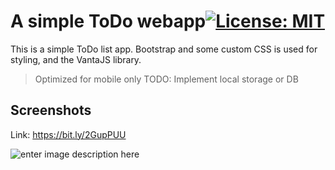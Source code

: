 
# A simple ToDo  webapp[![License: MIT](https://camo.githubusercontent.com/3ccf4c50a1576b0dd30b286717451fa56b783512/68747470733a2f2f696d672e736869656c64732e696f2f62616467652f4c6963656e73652d4d49542d79656c6c6f772e737667)](https://camo.githubusercontent.com/3ccf4c50a1576b0dd30b286717451fa56b783512/68747470733a2f2f696d672e736869656c64732e696f2f62616467652f4c6963656e73652d4d49542d79656c6c6f772e737667)

This is a simple ToDo list app. Bootstrap and  some custom CSS is used for styling, and the VantaJS library. 

> Optimized for mobile only
> TODO: Implement local storage or DB

## Screenshots
Link:  https://bit.ly/2GupPUU

![enter image description here](https://lh3.googleusercontent.com/QAri8h-1wb9oGxzQdfYdUhhV1cXJK1S6xzUATLZNfpxR8CaYKLKK3W---2NBeASKuDYt0mRxYI1K3n3V2bYDZ4zRcRzXXTid6HAIBPFhfsI7DlsQFNE2iM_knQg_7np6U3WfAvta6FczdUfac1lsW38XFVOd6AUqaI4L7uxWORguqrFttsUh9pfnuAzkndeM9gkke3kMSKrvvFOwuFTyTvYsJxpmB8G--Cs8nkIT8lsuCM4fe7qLFLt8W_7dki4yCK_qVZqdJwZPWwWy7hLA7Vf0NwG1BF_mhh39SOc5hCfyCvKlwotCNfZ1SF_fRoSg8q3mpgvlhc8ZwaW8GXzvj2J__BPwf1TOuv0UBLTsNpL9BgLKOxAaFOJugTxDv2WgwupdqEZiQs7p7uD8JwWdSQ0lVRGSzj4SveWm8DMXqJuAlgq7ofNT--O7BZuD3BEbXSR8ELb80J1ser0VisolYEUe_iFZMiYVFsjU6p7tROhyUxp5ku1mQvX7N4hqH9QIFn3IypH7WMwF8DLAZTzM1mn4nszRQfDpUDwS3ht7HPLPI0zYUSJcHIhVatzAJ8lSE2e2--fRJnOAkU03XDZuQgDO8BUKqX-3mdu20xy_nygjWSPYBYWHC_wnWE0xQIUh_aQJzAXHVxdsCbSUmvUH7Uub7XobcpFm=w322-h696-no)